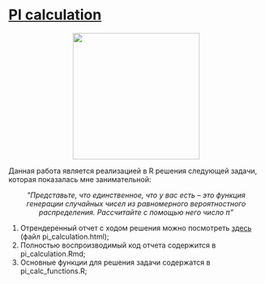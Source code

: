 # [PI calculation](https://rpubs.com/KostasSpirliev/627938)
<p align="center">
  <img width="250" height="250" src="https://github.com/KostasSpirliev/maths-puzzles/blob/master/pi_calculation/pi_plot.png">
</p>
Данная работа является реализацией в R решения следующей задачи, которая показалась мне занимательной:
<p align="center">
<i>"Представьте, что единственное, что у вас есть – это функция генерации случайных чисел из равномерного вероятностного распределения. Рассчитайте с помощью него число π” </i>
</p>

1. Отрендеренный отчет с ходом решения можно посмотреть [здесь](https://rpubs.com/KostasSpirliev/627938) (файл pi_calculation.html);
2. Полностью воспроизводимый код отчета содержится в pi_calculation.Rmd;
3. Основные функции для решения задачи содержатся в pi_calc_functions.R;
